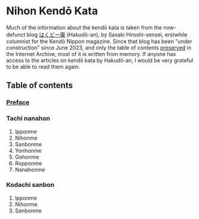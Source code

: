 # Nihon Kendō Kata
Much of the information about the kendō kata is taken from the now-defunct blog [はくどー庵](https://hakudoh.com/%E3%83%88%E3%83%83%E3%83%97%E3%83%9A%E3%83%BC%E3%82%B8/) (Hakudō-an), by Sasaki Hiroshi-sensei, erstwhile columnist for the Kendō Nippon magazine. Since that blog has been "under construction" since June 2023, and only the table of contents [preserved](https://web.archive.org/web/20210207125320/https://hakudoh.com/wp/study/page_0502/) in the Internet Archive, most of it is written from memory. If anyone has access to the articles on kendō kata by Hakudō-an, I would be very grateful to be able to read them again.

## Table of contents
### [Preface](preface.md)
### Tachi nanahon
1. Ipponme
2. Nihonme
3. Sanbonme
4. Yonhonme
5. Gohonme
6. Ropponme
7. Nanahonme

### Kodachi sanbon
1. Ipponme
2. Nihonme
3. Sanbonme
